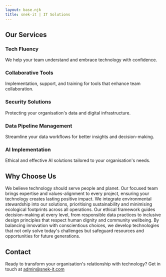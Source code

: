```yaml
---
layout: base.njk
title: snek-it | IT Solutions
---
```


## Our Services

<div class="services">
  <div class="service-card">
    <h3>Tech Fluency</h3>
    <p>We help your team understand and embrace technology with confidence.</p>
  </div>
  
  <div class="service-card">
    <h3>Collaborative Tools</h3>
    <p>Implementation, support, and training for tools that enhance team collaboration.</p>
  </div>
  
  <div class="service-card">
    <h3>Security Solutions</h3>
    <p>Protecting your organisation's data and digital infrastructure.</p>
  </div>
  
  <div class="service-card">
    <h3>Data Pipeline Management</h3>
    <p>Streamline your data workflows for better insights and decision-making.</p>
  </div>
  
  <div class="service-card">
    <h3>AI Implementation</h3>
    <p>Ethical and effective AI solutions tailored to your organisation's needs.</p>
  </div>
</div>

## Why Choose Us
<div class="value-section">

We believe technology should serve people and planet. Our focused team brings expertise and values-alignment to every project, ensuring your technology creates lasting positive impact. We integrate environmental stewardship into our solutions, prioritising sustainability and minimising ecological footprints across all operations. Our ethical framework guides decision-making at every level, from responsible data practices to inclusive design principles that respect human dignity and community wellbeing. By balancing innovation with conscientious choices, we develop technologies that not only solve today's challenges but safeguard resources and opportunities for future generations.
</div>

## Contact

<div class="contact-section">
Ready to transform your organisation's relationship with technology? Get in touch at <a href="mailto:admin@snek-it.com">admin@snek-it.com</a>
</div>
